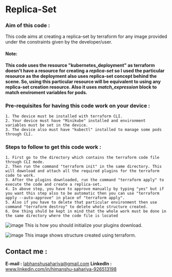 # Replica-Set
### Aim of this code :
This code aims at creating a replica-set by terraform for any image provided under the constraints given by the developer/user.
#### Note:
**This code uses the resource "kubernetes_deployment" as terraform doesn't have a resource for creating a *replica-set* so I used the particular resource as the deployment also uses replica-set concept behind the scene. So, using this particular resource will be equivalent to using any replica-set creation resource. Also it uses _match_expression_ block to match enviroment variables for pods.**

### Pre-requisites for having this code work on your device :
```
1. The device must be installed with terraform CLI.
2. Your device must have "Minikube" installed and environment variables must be set in the device.
3. The device also must have "kubectl" installed to manage some pods through CLI.
```

### Steps to follow to get this code work :
```
1. First go to the directory which contains the terraform code file through CLI mode.
2. Then run the command "terraform init" in the same directory. This will download and attach all the required plugins for the terraform code to work.
3. After the plugins downloaded, run the command "terraform apply" to execute the code and create a replica-set.
4. In above step, you have to approve manually by typing "yes" but if you want this step also to be automatic then you can use "terraform apply --auto-approve" in place of "terraform apply".
5. Also if you have to delete that particular environment then use command "terraform destroy" to delete whole structure created. 
6. One thing shuld be kept in mind that the whole work must be done in the same directory where the code file is located
```
![image](https://user-images.githubusercontent.com/61407784/85315945-8d50b100-b4d9-11ea-9713-c619b2d719d6.png)
This is how you should initialize your plugins download.

![image](https://user-images.githubusercontent.com/61407784/85316211-03edae80-b4da-11ea-8c95-10173883214e.png)
This image shows structure created using terraform.

## Contact me :
**E-mail :** labhanshusahariya@gmail.com
**LinkedIn :** www.linkedin.com/in/himanshu-sahariya-926513198
